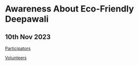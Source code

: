 # Awareness About Eco-Friendly Deepawali
## 10th Nov 2023

[Participators](https://drive.google.com/drive/folders/1syXUhaoH7de-UdkcUP4tQ-Kypxzp_4LF?usp=sharing)

[Volunteers](https://drive.google.com/drive/folders/1ayk9X_QAMze0TBjZhsq5-Js8YPdEhHaF?usp=sharing)
